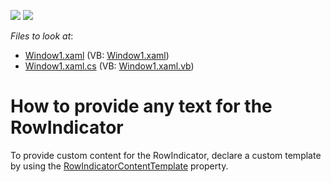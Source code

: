 <!-- default badges list -->
[![](https://img.shields.io/badge/Open_in_DevExpress_Support_Center-FF7200?style=flat-square&logo=DevExpress&logoColor=white)](https://supportcenter.devexpress.com/ticket/details/E2362)
[![](https://img.shields.io/badge/📖_How_to_use_DevExpress_Examples-e9f6fc?style=flat-square)](https://docs.devexpress.com/GeneralInformation/403183)
<!-- default badges end -->
<!-- default file list -->
*Files to look at*:

* [Window1.xaml](./CS/Q266716RowIndicator/Window1.xaml) (VB: [Window1.xaml](./VB/Q266716RowIndicator/Window1.xaml))
* [Window1.xaml.cs](./CS/Q266716RowIndicator/Window1.xaml.cs) (VB: [Window1.xaml.vb](./VB/Q266716RowIndicator/Window1.xaml.vb))
<!-- default file list end -->
# How to provide any text for the RowIndicator


<p>To provide custom content for the RowIndicator, declare a custom template by using the <a href="https://documentation.devexpress.com/WPF/DevExpress.Xpf.Grid.TableView.RowIndicatorContentTemplate.property">RowIndicatorContentTemplate</a> property.</p>

<br/>


